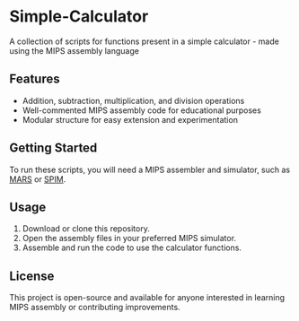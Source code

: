 # Simple-Calculator

A collection of scripts for functions present in a simple calculator - made using the MIPS assembly language

## Features

- Addition, subtraction, multiplication, and division operations
- Well-commented MIPS assembly code for educational purposes
- Modular structure for easy extension and experimentation

## Getting Started

To run these scripts, you will need a MIPS assembler and simulator, such as [MARS](http://courses.missouristate.edu/kenvollmar/mars/) or [SPIM](https://spimsimulator.sourceforge.net/).

## Usage

1. Download or clone this repository.
2. Open the assembly files in your preferred MIPS simulator.
3. Assemble and run the code to use the calculator functions.

## License

This project is open-source and available for anyone interested in learning MIPS assembly or contributing improvements.
